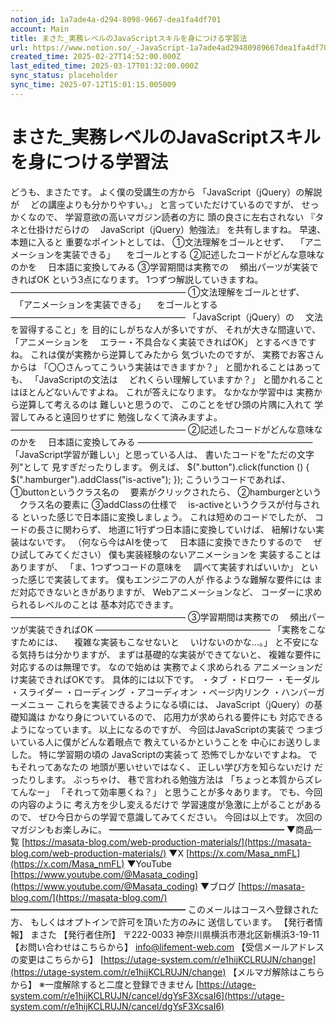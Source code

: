 ```yaml
---
notion_id: 1a7ade4a-d294-8098-9667-dea1fa4df701
account: Main
title: まさた_実務レベルのJavaScriptスキルを身につける学習法
url: https://www.notion.so/_-JavaScript-1a7ade4ad29480989667dea1fa4df701
created_time: 2025-02-27T14:52:00.000Z
last_edited_time: 2025-03-17T01:32:00.000Z
sync_status: placeholder
sync_time: 2025-07-12T15:01:15.005009
---
```

# まさた_実務レベルのJavaScriptスキルを身につける学習法

どうも、まさたです。
よく僕の受講生の方から
「JavaScript（jQuery）の解説が
　どの講座よりも分かりやすい。」
と言っていただけているのですが、
せっかくなので、
学習意欲の高いマガジン読者の方に
頭の良さに左右されない
『タネと仕掛けだらけの
　JavaScript（jQuery）勉強法』
を共有しますね。
早速、本題に入ると
重要なポイントとしては、
①文法理解をゴールとせず、
　「アニメーションを実装できる」
　をゴールとする
②記述したコードがどんな意味なのかを
　日本語に変換してみる
③学習期間は実務での
　頻出パーツが実装できればOK
という3点になります。
1つずつ解説していきますね。
————————————————————
①文法理解をゴールとせず、
　「アニメーションを実装できる」
　をゴールとする
————————————————————
「JavaScript（jQuery）の
　文法を習得すること」を
目的にしがちな人が多いですが、
それが大きな間違いで、
「アニメーションを
　エラー・不具合なく実装できればOK」
とするべきですね。
これは僕が実務から逆算してみたから
気づいたのですが、
実務でお客さんからは
「〇〇さんってこういう実装はできますか？」
と聞かれることはあっても、
「JavaScriptの文法は
　どれくらい理解していますか？」
と聞かれることはほとんどないんですよね。
これが答えになります。
なかなか学習中は
実務から逆算して考えるのは
難しいと思うので、
このことをぜひ頭の片隅に入れて
学習してみると遠回りせずに
勉強しなくて済みますよ。
————————————————————
②記述したコードがどんな意味なのかを
　日本語に変換してみる
————————————————————
「JavaScript学習が難しい」と思っている人は、
書いたコードを"ただの文字列"として
見すぎだったりします。
例えば、
$(".button").click(function () {
$(".hamburger").addClass("is-active");
});
こういうコードであれば、
①buttonというクラス名の
　要素がクリックされたら、
②hamburgerという
　クラス名の要素に
③addClassの仕様で
　is-activeというクラスが付与される
といった感じで日本語に変換しましょう。
これは短めのコードでしたが、
コードの長さに関わらず、
地道に1行ずつ日本語に変換していけば、
紐解けない実装はないです。
（何なら今はAIを使って
　日本語に変換できたりするので
　ぜひ試してみてください）
僕も実装経験のないアニメーションを
実装することはありますが、
「ま、1つずつコードの意味を
　調べて実装すればいいか」
といった感じで実装してます。
僕もエンジニアの人が
作るような難解な要件には
まだ対応できないときがありますが、
Webアニメーションなど、
コーダーに求められるレベルのことは
基本対応できます。
————————————————————
③学習期間は実務での
　頻出パーツが実装できればOK
————————————————————
「実務をこなすためには、
　複雑な実装もこなせないと
　いけないのかな…。」
と不安になる気持ちは分かりますが、
まずは基礎的な実装ができてないと、
複雑な要件に対応するのは無理です。
なので始めは
実務でよく求められる
アニメーションだけ実装できればOKです。
具体的には以下です。
・タブ
・ドロワー
・モーダル
・スライダー
・ローディング
・アコーディオン
・ページ内リンク
・ハンバーガーメニュー
これらを実装できるようになる頃には、
JavaScript（jQuery）の基礎知識は
かなり身についているので、
応用力が求められる要件にも
対応できるようになっています。
以上になるのですが、
今回はJavaScriptの実装で
つまづいている人に僕がどんな着眼点で
教えているかということを
中心にお送りしました。
特に学習期の頃の
JavaScriptの実装って
恐怖でしかないですよね。
でもそれってあなたの
地頭が悪いせいではなく、
正しい学び方を知らないだけ
だったりします。
ぶっちゃけ、
巷で言われる勉強方法は
「ちょっと本質からズレてんなー」
「それって効率悪くね？」
と思うことが多々あります。
でも、今回の内容のように
考え方を少し変えるだけで
学習速度が急激に上がることがあるので、
ぜひ今日からの学習で意識してみてください。
今回は以上です。
次回のマガジンもお楽しみに。
━━━━━━━━━━━━━━━━━━━━
▼商品一覧
[https://masata-blog.com/web-production-materials/](https://masata-blog.com/web-production-materials/)
▼X
[https://x.com/Masa_nmFL](https://x.com/Masa_nmFL)
▼YouTube
[https://www.youtube.com/@Masata_coding](https://www.youtube.com/@Masata_coding)
▼ブログ
[https://masata-blog.com/](https://masata-blog.com/)
━━━━━━━━━━━━━━━━━━━━
このメールはコースへ登録された方、
もしくはオプトインで許可を頂いた方のみに
送信しています。
【発行者情報】
まさた
【発行者住所】
〒222-0033
神奈川県横浜市港北区新横浜3-19-11
【お問い合わせはこちらから】
[info@lifement-web.com](mailto:info@lifement-web.com)
【受信メールアドレスの変更はこちらから】
[https://utage-system.com/r/e1hijKCLRUJN/change](https://utage-system.com/r/e1hijKCLRUJN/change)
【メルマガ解除はこちらから】
※一度解除すると二度と登録できません
[https://utage-system.com/r/e1hijKCLRUJN/cancel/dgYsF3XcsaI6](https://utage-system.com/r/e1hijKCLRUJN/cancel/dgYsF3XcsaI6)